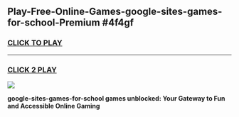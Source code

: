 
## Play-Free-Online-Games-google-sites-games-for-school-Premium #4f4gf
<h3>
<a href="https://premium.freeplayer.one?title=google-sites-games-for-school&ref=8M">CLICK TO PLAY</a></h3>
<hr>

<h3>
<a href="https://premium.freeplayer.one?title=google-sites-games-for-school&ref=8M">CLICK 2 PLAY</a>
  
</h3>

<a href="https://premium.freeplayer.one?title=google-sites-games-for-school&ref=8M"><img src="https://clearcache.store/games.png"></a>


**google-sites-games-for-school games unblocked: Your Gateway to Fun and Accessible Online Gaming**
